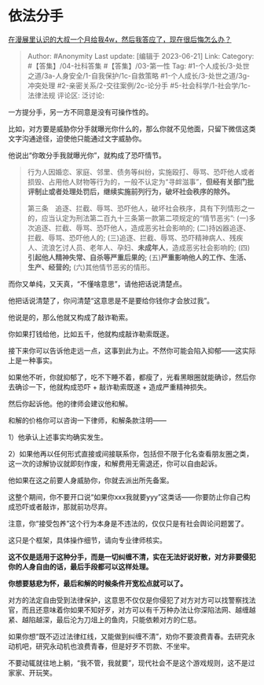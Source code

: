# 依法分手
[在漫展里认识的大叔一个月给我4w，然后我答应了，现在很后悔怎么办？](https://www.zhihu.com/question/605866350/answer/3082203839)

> Author: #Anonymity
> Last update: [编辑于 2023-06-21]
> Link:
> Category: #【答集】/04-社科答集 #【答集】/03-第一性
> Tag: #1-个人成长/3-处世之道/3a-人身安全/1-自我保护/1c-自救策略 #1-个人成长/3-处世之道/3g-冲突处理 #2-亲密关系/2-交往案例/2c-论分手 #5-社会科学/1-社会学/1c-法律法规 
> 评论区:
> 泛讨论:

一方提分手，另一方不同意是没有可操作性的。

比如，对方要是威胁你分手就曝光你什么的，那么你就不见他面，只留下微信这类文字沟通途径，迫使他只能通过文字威胁你。

他说出“你敢分手我就曝光你”，就构成了恐吓情节。

> 行为人因婚恋、家庭、邻里、债务等纠纷，实施殴打、辱骂、恐吓他人或者损毁、占用他人财物等行为的，一般不认定为“寻衅滋事”，**但经有关部门批评制止或者处理处罚后，继续实施前列行为，破坏社会秩序的除外。**
>
> 第三条　追逐、拦截、辱骂、恐吓他人，破坏社会秩序，具有下列情形之一的，应当认定为刑法第二百九十三条第一款第二项规定的“情节恶劣”:
> (一)多次追逐、拦截、辱骂、恐吓他人，造成恶劣社会影响的;
> (二)持凶器追逐、拦截、辱骂、恐吓他人的;
> (三)追逐、拦截、辱骂、恐吓精神病人、残疾人、流浪乞讨人员、老年人、孕妇、**未成年人**，造成恶劣社会影响的;
> (四)**引起他人精神失常、自杀等严重后果的;**
> (五)**严重影响他人的工作、生活、生产、经营的;**
> (六)其他情节恶劣的情形。

而你又单纯，又天真，“不懂啥意思”，请他把话说清楚点。

他把话说清楚了，你问清楚“这意思是不是要给你钱你才会放过我”。

他说是的，那么他就又构成了敲诈勒索。

你如果打钱给他，比如五千，他就构成敲诈勒索既遂。

接下来你可以告诉他走远一点，这事到此为止。不然你可能会陷入抑郁——这实际上是一种事实。

如果他不听，你就抑郁了，吃不下睡不着，都瘦了，光看黑眼圈就能确诊，然后你去确诊一下，他就构成恐吓 + 敲诈勒索既遂 + 造成严重精神损失。

然后你起诉他。他的律师会建议他和解。

和解的价格你可以咨询一下律师，和解条款注明——

1）他承认上述事实均确实发生。

2）如果他再以任何形式直接或间接联系你，包括但不限于化名查看朋友圈之类，这一次的谅解协议就即刻作废，和解费用无需退还，你可以自由起诉。

他如果在这之前要人身威胁你，你就去派出所先备案。

这整个期间，你不要开口说“如果你xxx我就要yyy”这类话——你要防止你自己构成恐吓或者敲诈，那就前功尽弃。

注意，你“接受包养”这个行为本身是不违法的，仅仅只是有社会舆论问题罢了。

这只是个框架，具体操作细节，请向专业律师核实。

**这不仅是适用于这种分手，而是一切纠缠不清，实在无法好说好散，对方非要侵犯你的人身自由的话，最后手段都可以这样处理。**

**你想要慈悲为怀，最后和解的时候条件开宽松点就可以了。**

对方的法定自由受到法律保护，这意思不仅仅是你侵犯了对方对方可以找警察找法官，而且还意味着你如果不知好歹，对方可以有千万种办法让你深陷法网、越缠越紧、越陷越深，最后沦为刀俎上的鱼肉，只能依赖对方的仁慈。

如果你想“既不迈过法律红线，又能做到纠缠不清”，劝你不要浪费青春。去研究永动机吧，研究永动机也浪费青春，但是好歹不罚款、不坐牢。

不要动辄就往地上躺，“我不管，我就要”，现代社会不是这个游戏规则，这不是过家家、开玩笑。
